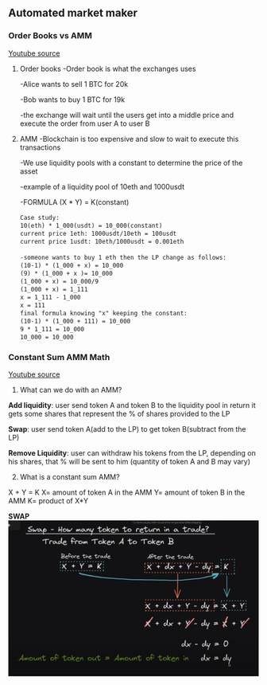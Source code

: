 ## Automated market maker

### Order Books vs AMM

[Youtube source](https://www.youtube.com/watch?v=Ui1TBPdnEJU)

1.  Order books
    -Order book is what the exchanges uses

    -Alice wants to sell 1 BTC for 20k

    -Bob wants to buy 1 BTC for 19k

    -the exchange will wait until the users get into a middle price and execute the order from user A to user B

2.  AMM
    -Blockchain is too expensive and slow to wait to execute this transactions

    -We use liquidity pools with a constant to determine the price of the asset

    -example of a liquidity pool of 10eth and 1000usdt

    -FORMULA (X \* Y) = K(constant)

        Case study:
        10(eth) * 1_000(usdt) = 10_000(constant)
        current price 1eth: 1000usdt/10eth = 100usdt
        current price 1usdt: 10eth/1000usdt = 0.001eth

        -someone wants to buy 1 eth then the LP change as follows:
        (10-1) * (1_000 + x) = 10_000
        (9) * (1_000 + x )= 10_000
        (1_000 + x) = 10_000/9
        (1_000 + x) = 1_111
        x = 1_111 - 1_000
        x = 111
        final formula knowing "x" keeping the constant:
        (10-1) * (1_000 + 111) = 10_000
        9 * 1_111 = 10_000
        10_000 = 10_000

### Constant Sum AMM Math

[Youtube source](https://www.youtube.com/watch?v=-JhgcqvyYeM)

1. What can we do with an AMM?

**Add liquidity**: user send token A and token B to the liquidity pool
in return it gets some shares that represent the % of shares provided to the LP

**Swap**: user send token A(add to the LP) to get token B(subtract from the LP)

**Remove Liquidity**: user can withdraw his tokens from the LP, depending on his shares, that % will be sent to him (quantity of token A and B may vary)

2. What is a constant sum AMM?

X + Y = K
X= amount of token A in the AMM
Y= amount of token B in the AMM
K= product of X\*Y

**SWAP**
![Swap X + Y = K](./swap.png)
